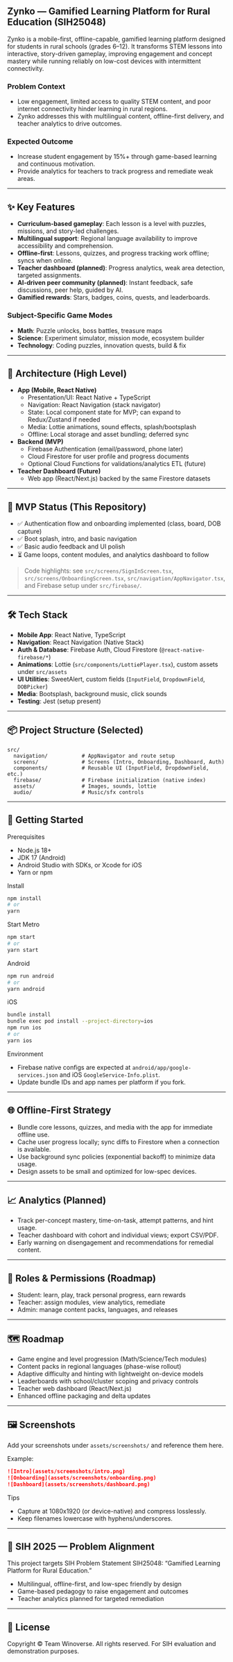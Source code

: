 ## Zynko — Gamified Learning Platform for Rural Education (SIH25048)

Zynko is a mobile-first, offline-capable, gamified learning platform designed for students in rural schools (grades 6–12). It transforms STEM lessons into interactive, story-driven gameplay, improving engagement and concept mastery while running reliably on low-cost devices with intermittent connectivity.

### Problem Context
- Low engagement, limited access to quality STEM content, and poor internet connectivity hinder learning in rural regions.
- Zynko addresses this with multilingual content, offline-first delivery, and teacher analytics to drive outcomes.

### Expected Outcome
- Increase student engagement by 15%+ through game-based learning and continuous motivation.
- Provide analytics for teachers to track progress and remediate weak areas.

---

## ✨ Key Features
- **Curriculum-based gameplay**: Each lesson is a level with puzzles, missions, and story-led challenges.
- **Multilingual support**: Regional language availability to improve accessibility and comprehension.
- **Offline-first**: Lessons, quizzes, and progress tracking work offline; syncs when online.
- **Teacher dashboard (planned)**: Progress analytics, weak area detection, targeted assignments.
- **AI-driven peer community (planned)**: Instant feedback, safe discussions, peer help, guided by AI.
- **Gamified rewards**: Stars, badges, coins, quests, and leaderboards.

### Subject-Specific Game Modes
- **Math**: Puzzle unlocks, boss battles, treasure maps
- **Science**: Experiment simulator, mission mode, ecosystem builder
- **Technology**: Coding puzzles, innovation quests, build & fix

---

## 🧱 Architecture (High Level)
- **App (Mobile, React Native)**
  - Presentation/UI: React Native + TypeScript
  - Navigation: React Navigation (stack navigator)
  - State: Local component state for MVP; can expand to Redux/Zustand if needed
  - Media: Lottie animations, sound effects, splash/bootsplash
  - Offline: Local storage and asset bundling; deferred sync
- **Backend (MVP)**
  - Firebase Authentication (email/password, phone later)
  - Cloud Firestore for user profile and progress documents
  - Optional Cloud Functions for validations/analytics ETL (future)
- **Teacher Dashboard (Future)**
  - Web app (React/Next.js) backed by the same Firestore datasets

---

## 🧩 MVP Status (This Repository)
- ✅ Authentication flow and onboarding implemented (class, board, DOB capture)
- ✅ Boot splash, intro, and basic navigation
- ✅ Basic audio feedback and UI polish
- ⏳ Game loops, content modules, and analytics dashboard to follow

> Code highlights: see `src/screens/SignInScreen.tsx`, `src/screens/OnboardingScreen.tsx`, `src/navigation/AppNavigator.tsx`, and Firebase setup under `src/firebase/`.

---

## 🛠️ Tech Stack
- **Mobile App**: React Native, TypeScript
- **Navigation**: React Navigation (Native Stack)
- **Auth & Database**: Firebase Auth, Cloud Firestore (`@react-native-firebase/*`)
- **Animations**: Lottie (`src/components/LottiePlayer.tsx`), custom assets under `src/assets`
- **UI Utilities**: SweetAlert, custom fields (`InputField`, `DropdownField`, `DOBPicker`)
- **Media**: Bootsplash, background music, click sounds
- **Testing**: Jest (setup present)

---

## 📦 Project Structure (Selected)
```
src/
  navigation/           # AppNavigator and route setup
  screens/              # Screens (Intro, Onboarding, Dashboard, Auth)
  components/           # Reusable UI (InputField, DropdownField, etc.)
  firebase/             # Firebase initialization (native index)
  assets/               # Images, sounds, lottie
  audio/                # Music/sfx controls
```

---

## 🚀 Getting Started

Prerequisites
- Node.js 18+
- JDK 17 (Android)
- Android Studio with SDKs, or Xcode for iOS
- Yarn or npm

Install
```bash
npm install
# or
yarn
```

Start Metro
```bash
npm start
# or
yarn start
```

Android
```bash
npm run android
# or
yarn android
```

iOS
```bash
bundle install
bundle exec pod install --project-directory=ios
npm run ios
# or
yarn ios
```

Environment
- Firebase native configs are expected at `android/app/google-services.json` and iOS `GoogleService-Info.plist`.
- Update bundle IDs and app names per platform if you fork.

---

## 🌐 Offline-First Strategy
- Bundle core lessons, quizzes, and media with the app for immediate offline use.
- Cache user progress locally; sync diffs to Firestore when a connection is available.
- Use background sync policies (exponential backoff) to minimize data usage.
- Design assets to be small and optimized for low-spec devices.

---

## 📈 Analytics (Planned)
- Track per-concept mastery, time-on-task, attempt patterns, and hint usage.
- Teacher dashboard with cohort and individual views; export CSV/PDF.
- Early warning on disengagement and recommendations for remedial content.

---

## 🔐 Roles & Permissions (Roadmap)
- Student: learn, play, track personal progress, earn rewards
- Teacher: assign modules, view analytics, remediate
- Admin: manage content packs, languages, and releases

---

## 🗺️ Roadmap
- Game engine and level progression (Math/Science/Tech modules)
- Content packs in regional languages (phase-wise rollout)
- Adaptive difficulty and hinting with lightweight on-device models
- Leaderboards with school/cluster scoping and privacy controls
- Teacher web dashboard (React/Next.js)
- Enhanced offline packaging and delta updates

---

## 🖼️ Screenshots
Add your screenshots under `assets/screenshots/` and reference them here.

Example:
```markdown
![Intro](assets/screenshots/intro.png)
![Onboarding](assets/screenshots/onboarding.png)
![Dashboard](assets/screenshots/dashboard.png)
```

Tips
- Capture at 1080x1920 (or device-native) and compress losslessly.
- Keep filenames lowercase with hyphens/underscores.

---

## 🤝 SIH 2025 — Problem Alignment
This project targets SIH Problem Statement SIH25048: “Gamified Learning Platform for Rural Education.”
- Multilingual, offline-first, and low-spec friendly by design
- Game-based pedagogy to raise engagement and outcomes
- Teacher analytics planned for targeted remediation

---

## 📜 License
Copyright © Team Winoverse.
All rights reserved. For SIH evaluation and demonstration purposes.

